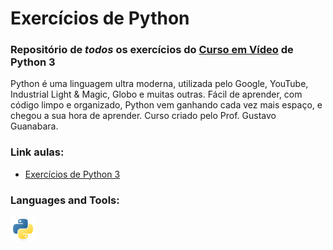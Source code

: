 # Exercícios de Python

### Repositório de ***todos*** os exercícios do [Curso em Vídeo](https://www.youtube.com/cursoemvideo) de Python 3

Python é uma linguagem ultra moderna, utilizada pelo Google, YouTube, Industrial Light & Magic, Globo e muitas outras.
Fácil de aprender, com código limpo e organizado, Python vem ganhando cada vez mais espaço, e chegou a sua hora de aprender.
Curso criado pelo Prof. Gustavo Guanabara.

### Link aulas:
- <a href="https://youtube.com/playlist?list=PLHz_AreHm4dm6wYOIW20Nyg12TAjmMGT-" target="_blank">Exercícios de Python 3</a>

<h3 align="left">Languages and Tools:</h3>
<p align="left"> <a href="https://www.python.org" target="_blank" rel="noreferrer"> <img src="https://raw.githubusercontent.com/devicons/devicon/master/icons/python/python-original.svg" alt="python" width="40" height="40"/> </a> </p>
